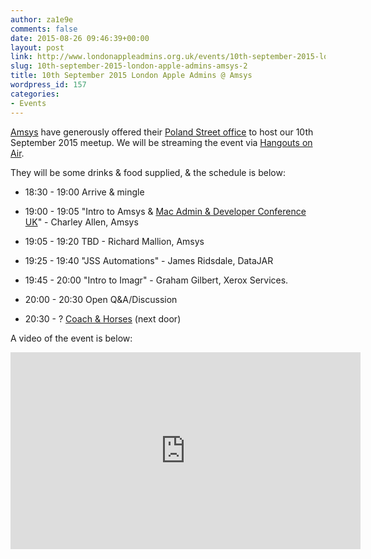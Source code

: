 ```yaml
---
author: za1e9e
comments: false
date: 2015-08-26 09:46:39+00:00
layout: post
link: http://www.londonappleadmins.org.uk/events/10th-september-2015-london-apple-admins-amsys-2/
slug: 10th-september-2015-london-apple-admins-amsys-2
title: 10th September 2015 London Apple Admins @ Amsys
wordpress_id: 157
categories:
- Events
---
```


[Amsys](https://www.amsys.co.uk) have generously offered their [Poland Street office](https://www.google.co.uk/maps/place/Amsys+-+Mac+Repair+Walk+In+Centre/@51.5149974,-0.1374234,15z/data=!4m2!3m1!1s0x0:0xa1e17b06e4ea62a6) to host our 10th September 2015 meetup. We will be streaming the event via [Hangouts on Air](https://plus.google.com/events/c8scspddu4s95bruu4a5bfe3qtk).

They will be some drinks & food supplied, & the schedule is below:



	
  * 18:30 - 19:00 Arrive & mingle

	
  * 19:00 - 19:05 "Intro to Amsys & [Mac Admin & Developer Conference UK](https://www.macad.uk/)" - Charley Allen, Amsys

	
  * 19:05 - 19:20 TBD - Richard Mallion, Amsys

	
  * 19:25 - 19:40 "JSS Automations" - James Ridsdale, DataJAR

	
  * 19:45 - 20:00 "Intro to Imagr" - Graham Gilbert, Xerox Services.

	
  * 20:00 - 20:30 Open Q&A/Discussion

	
  * 20:30 - ? [Coach & Horses](http://www.coachandhorses-soho.co.uk) (next door)


A video of the event is below:

<iframe width="560" height="315" src="https://www.youtube.com/embed/2ZQu1XvF-1o" frameborder="0" allow="accelerometer; autoplay; encrypted-media; gyroscope; picture-in-picture" allowfullscreen></iframe>
